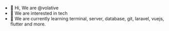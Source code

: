 - 👋 Hi, We are @volative
- 👀 We are interested in tech
- 🌱 We are currently learning terminal, server, database, git, laravel, vuejs, flutter and more.


<!---
volative/volative is a ✨ special ✨ repository because its `README.md` (this file) appears on your GitHub profile.
You can click the Preview link to take a look at your changes.
--->
